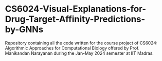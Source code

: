 # CS6024-Visual-Explanations-for-Drug-Target-Affinity-Predictions-by-GNNs
Repository containing all the code written for the course project of CS6024: Algorithmic Approaches for Computational Biology offered by Prof. Manikandan Narayanan during the Jan-May 2024 semester at IIT Madras.
